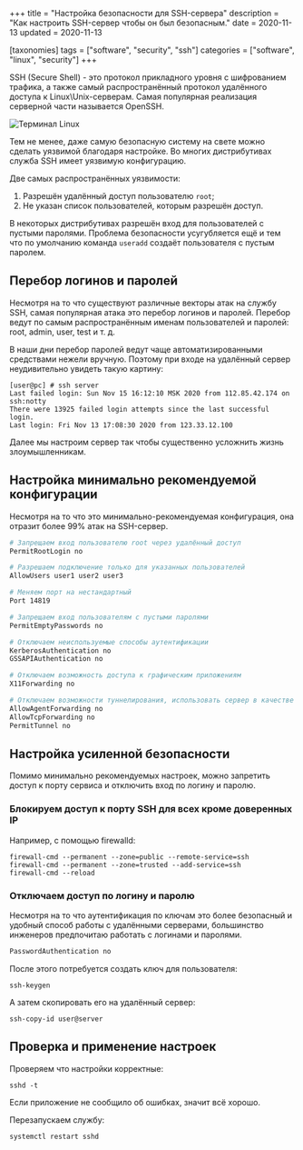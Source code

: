 +++
title = "Настройка безопасности для SSH-сервера"
description = "Как настроить SSH-сервер чтобы он был безопасным."
date = 2020-11-13
updated = 2020-11-13

[taxonomies]
tags = ["software", "security", "ssh"]
categories = ["software", "linux", "security"]
+++

SSH (Secure Shell) - это протокол прикладного уровня с шифрованием трафика, а также самый распространённый протокол 
удалённого доступа к Linux\Unix-серверам. Самая популярная реализация серверной части называется OpenSSH.

![Терминал Linux](/images/ssh/ssh-security.png "Терминал Linux")

Тем не менее, даже самую безопасную систему на свете можно сделать уязвимой благодаря настройке. Во многих дистрибутивах
служба SSH имеет уязвимую конфигурацию.

Две самых распространённых уязвимости:

1. Разрешён удалённый доступ пользователю `root`;
2. Не указан список пользователей, которым разрешён доступ.

В некоторых дистрибутивах разрешён вход для пользователей с пустыми паролями. 
Проблема безопасности усугубляется ещё и тем что по умолчанию команда `useradd` создаёт пользователя с пустым паролем.

## Перебор логинов и паролей

Несмотря на то что существуют различные векторы атак на службу SSH, самая популярная атака это перебор логинов и паролей.
Перебор ведут по самым распространённым именам пользователей и паролей: root, admin, user, test и т. д.

В наши дни перебор паролей ведут чаще автоматизированными средствами нежели вручную. Поэтому при входе на удалённый сервер неудивительно
увидеть такую картину: 

```shell script
[user@pc] # ssh server
Last failed login: Sun Nov 15 16:12:10 MSK 2020 from 112.85.42.174 on ssh:notty
There were 13925 failed login attempts since the last successful login.
Last login: Fri Nov 13 17:08:30 2020 from 123.33.12.100
```

Далее мы настроим сервер так чтобы существенно усложнить жизнь злоумышленникам.

## Настройка минимально рекомендуемой конфигурации

Несмотря на то что это минимально-рекомендуемая конфигурация, она отразит более 99% атак на SSH-сервер.

```bash
# Запрещаем вход пользователю root через удалённый доступ
PermitRootLogin no

# Разрешаем подключение только для указанных пользователей
AllowUsers user1 user2 user3

# Меняем порт на нестандартный
Port 14819

# Запрещаем вход пользователям с пустыми паролями
PermitEmptyPasswords no

# Отключаем неиспользуемые способы аутентификации
KerberosAuthentication no
GSSAPIAuthentication no

# Отключаем возможность доступа к графическим приложениям
X11Forwarding no

# Отключаем возможности туннелирования, использовать сервер в качестве промежуточного узла
AllowAgentForwarding no
AllowTcpForwarding no
PermitTunnel no
```

## Настройка усиленной безопасности

Помимо минимально рекомендуемых настроек, можно запретить доступ к порту сервиса и отключить вход по логину и паролю. 

### Блокируем доступ к порту SSH для всех кроме доверенных IP

Например, с помощью firewalld:

```shell script
firewall-cmd --permanent --zone=public --remote-service=ssh
firewall-cmd --permanent --zone=trusted --add-service=ssh
firewall-cmd --reload
```

### Отключаем доступ по логину и паролю

Несмотря на то что аутентификация по ключам это более безопасный и удобный способ работы с удалёнными серверами, большинство 
инженеров предпочитаю работать с логинами и паролями.

```bash
PasswordAuthentication no
```

После этого потребуется создать ключ для пользователя:

```shell script
ssh-keygen
```

А затем скопировать его на удалённый сервер:

```shell script
ssh-copy-id user@server
```

## Проверка и применение настроек

Проверяем что настройки корректные:

```shell script
sshd -t
```
Если приложение не сообщило об ошибках, значит всё хорошо.

Перезапускаем службу:

```shell script
systemctl restart sshd
```
